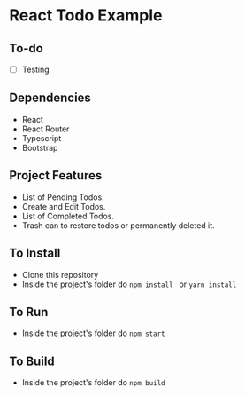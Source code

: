# React Todo Example

## To-do

- [ ] Testing

## Dependencies

- React
- React Router
- Typescript
- Bootstrap

## Project Features

- List of Pending Todos.
- Create and Edit Todos.
- List of Completed Todos.
- Trash can to restore todos or permanently deleted it. 


## To Install

- Clone this repository
- Inside the project's folder do `npm install ` or `yarn install`

## To Run

- Inside the project's folder do `npm start`

## To Build

- Inside the project's folder do `npm build`


